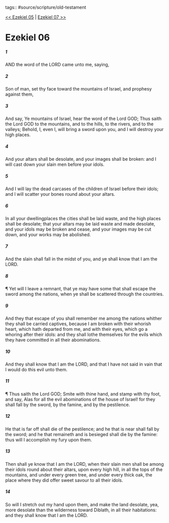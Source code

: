 tags:: #source/scripture/old-testament

[<< Ezekiel 05](old-testament/26_Ezekiel/Ezekiel_05.md) | [Ezekiel 07 >>](old-testament/26_Ezekiel/Ezekiel_07.md)

# Ezekiel 06

##### 1

AND the word of the LORD came unto me, saying,

##### 2

Son of man, set thy face toward the mountains of Israel, and prophesy against them,

##### 3

And say, Ye mountains of Israel, hear the word of the Lord GOD; Thus saith the Lord GOD to the mountains, and to the hills, to the rivers, and to the valleys; Behold, I, even I, will bring a sword upon you, and I will destroy your high places.

##### 4

And your altars shall be desolate, and your images shall be broken: and I will cast down your slain men before your idols.

##### 5

And I will lay the dead carcases of the children of Israel before their idols; and I will scatter your bones round about your altars.

##### 6

In all your dwellingplaces the cities shall be laid waste, and the high places shall be desolate; that your altars may be laid waste and made desolate, and your idols may be broken and cease, and your images may be cut down, and your works may be abolished.

##### 7

And the slain shall fall in the midst of you, and ye shall know that I am the LORD.

##### 8

¶ Yet will I leave a remnant, that ye may have some that shall escape the sword among the nations, when ye shall be scattered through the countries.

##### 9

And they that escape of you shall remember me among the nations whither they shall be carried captives, because I am broken with their whorish heart, which hath departed from me, and with their eyes, which go a whoring after their idols: and they shall lothe themselves for the evils which they have committed in all their abominations.

##### 10

And they shall know that I am the LORD, and that I have not said in vain that I would do this evil unto them.

##### 11

¶ Thus saith the Lord GOD; Smite with thine hand, and stamp with thy foot, and say, Alas for all the evil abominations of the house of Israel! for they shall fall by the sword, by the famine, and by the pestilence.

##### 12

He that is far off shall die of the pestilence; and he that is near shall fall by the sword; and he that remaineth and is besieged shall die by the famine: thus will I accomplish my fury upon them.

##### 13

Then shall ye know that I am the LORD, when their slain men shall be among their idols round about their altars, upon every high hill, in all the tops of the mountains, and under every green tree, and under every thick oak, the place where they did offer sweet savour to all their idols.

##### 14

So will I stretch out my hand upon them, and make the land desolate, yea, more desolate than the wilderness toward Diblath, in all their habitations: and they shall know that I am the LORD.
